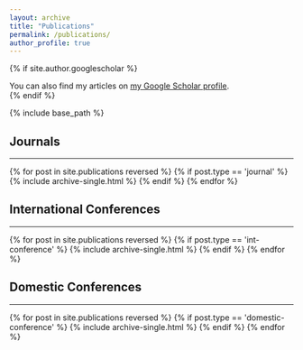 ```yaml
---
layout: archive
title: "Publications"
permalink: /publications/
author_profile: true
---
```


{% if site.author.googlescholar %}
  <div class="wordwrap">You can also find my articles on <a href="{{site.author.googlescholar}}">my Google Scholar profile</a>.</div>
{% endif %}

{% include base_path %}

## Journals
---
{% for post in site.publications reversed %}
  {% if post.type == 'journal' %}
    {% include archive-single.html %}
  {% endif %}
{% endfor %}

## International Conferences
---
{% for post in site.publications reversed %}
  {% if post.type == 'int-conference' %}
    {% include archive-single.html %}
  {% endif %}
{% endfor %}

## Domestic Conferences
---
{% for post in site.publications reversed %}
  {% if post.type == 'domestic-conference' %}
    {% include archive-single.html %}
  {% endif %}
{% endfor %}
